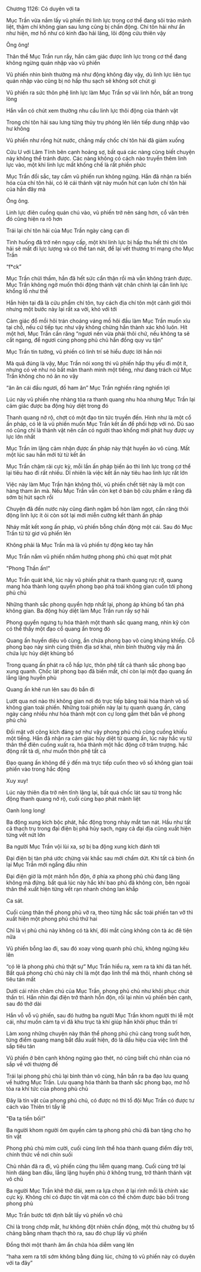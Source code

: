 




Chương 1126: Có duyên với ta


Mục Trần vừa nắm lấy vũ phiến thì linh lực trong cơ thể đang sôi trào mãnh liệt, thậm chí không gian sau lưng cũng bị chấn động. Chí tôn hải như ẩn như hiện, mơ hồ như có kinh đào hải lãng, lôi động cửu thiên vậy

Ông ông!

Thân thể Mục Trần run rẩy, hắn cảm giác được linh lực trong cơ thể đang không ngừng quán nhập vào vũ phiến

Vũ phiến nhìn bình thường mà như động không đáy vậy, dù linh lực liên tục quán nhập vào cũng bị nó hấp thu sạch sẽ không sót chút gì

Vũ phiến ra sức thôn phệ linh lực làm Mục Trần sợ vãi linh hồn, bất an trong lòng

Hắn vẫn có chút xem thường nhu cầu linh lực thôi động của thánh vật

Trong chí tôn hải sau lưng từng thủy trụ phóng lên liên tiếp dung nhập vào hư không

Vũ phiến như rồng hút nước, chẳng mấy chốc chí tôn hải đã giảm xuống

Cửu U với Lâm Tĩnh bên cạnh hoảng sợ, bất quá các nàng cũng biết chuyện này không thể tránh được. Các nàng không có cách nào truyền thêm linh lực vào, một khi linh lực mất khống chế là rất phiền phức

Mục Trần đổi sắc, tay cầm vũ phiến run không ngừng. Hắn đã nhận ra biến hóa của chí tôn hải, có lẽ cái thánh vật này muốn hút cạn luôn chí tôn hải của hắn đây mà

Ông ông.

Linh lực điên cuồng quán chú vào, vũ phiến trở nên sáng hơn, cổ văn trên đó cũng hiện ra rõ hơn

Trái lại chí tôn hải của Mục Trần ngày càng cạn đi

Tình huống đã trở nên nguy cấp, một khi linh lực bị hấp thu hết thì chí tôn hải sẽ mất đi lực lượng và có thể tan nát, để lại vết thương trí mạng cho Mục Trần

“f*ck”

Mục Trần chửi thầm, hắn đã hết sức cẩn thận rồi mà vẫn không tránh được. Mục Trần không ngờ muốn thôi động thánh vật chân chính lại cần linh lực khổng lồ như thế

Hắn hiện tại đã là cửu phẩm chí tôn, tuy cách địa chí tôn một cảnh giới thôi nhưng một bước này lại rất xa vời, khó với tới

Cảm giác đổ mồi hôi trán choáng váng mồ hôi đầu làm Mục Trần muốn xỉu tại chỗ, nếu cứ tiếp tục như vậy không chừng hắn thành xác khô luôn. Hít một hơi, Mục Trần cắn răng “ngươi nên vừa phải thôi chứ, nếu không ta sẽ cắt ngang, để ngươi cùng phong phủ chủ hắn đồng quy vu tận”

Mục Trần tin tưởng, vũ phiến có linh trí sẽ hiểu được lời hắn nói

Mà quả đúng là vậy, Mục Trần nói xong thì vũ phiến hấp thụ yếu đi một ít, nhưng có vẻ như nó bất mãn thanh minh một tiếng, như đang trách cứ Mục Trần không cho nó ăn no vậy

“ăn ăn cái đầu ngươi, đồ ham ăn” Mục Trần nghiến răng nghiến lợi

Lúc này vũ phiến nhẹ nhàng tỏa ra thanh quang nhu hòa nhưng Mục Trần lại cảm giác được ba động hủy diệt trong đó

Thanh quang nở rộ, chợt có một đạo tin tức truyền đến. Hình như là một cổ ấn pháp, có lẽ là vũ phiến muốn Mục Trần kết ấn để phối hợp với nó. Dù sao nó cũng chỉ là thánh vật nên cần có người thao khống mới phát huy được uy lực lớn nhất

Mục Trần im lặng cảm nhận được ấn pháp này thật huyền ảo vô cùng. Mất một lúc sau hắn mới từ từ kết ấn

Mục Trần chậm rãi cực kỳ, mỗi lần ấn pháp biến ảo thì linh lực trong cơ thể lại tiêu hao đi rất nhiều. Dĩ nhiên là việc kết ấn này tiêu hao linh lực rất lớn

Việc này làm Mục Trần hận không thôi, vũ phiến chết tiệt này là một con hàng tham ăn mà. Nếu Mục Trần vẫn còn kẹt ở bán bộ cửu phẩm e rằng đã sớm bị hút sạch rồi

Chuyện đã đến nước này cũng đành ngậm bồ hòn làm ngọt, cắn răng thôi động linh lực ít ỏi còn sót lại mới miễn cưỡng kết thành ấn pháp

Nháy mắt kết xong ấn pháp, vũ phiến bỗng chấn động một cái. Sau đó Mục Trần từ từ giơ vũ phiến lên

Không phải là Mục Trần mà là vũ phiến tự động kéo tay hắn

Mục Trần nắm vũ phiến nhắm hướng phong phủ chủ quạt một phát

"Phong Thần ấn!"

Mục Trần quát khẽ, lúc này vũ phiến phát ra thanh quang rực rỡ, quang mang hóa thành long quyển phong bạo phá toái không gian cuốn tới phong phủ chủ

Những thanh sắc phong quyển hợp nhất lại, phong áp khủng bố tàn phá không gian. Ba động hủy diệt làm Mục Trần run rẩy sợ hãi

Phong quyển ngưng tụ hóa thành một thanh sắc quang mang, nhìn kỹ còn có thể thấy một đạo cổ quang ấn trong đó

Quang ấn huyền diệu vô cùng, ẩn chứa phong bạo vô cùng khủng khiếp. Cỗ phong bạo này sinh cùng thiên địa sơ khai, nhìn bình thường vậy mà ẩn chứa lực hủy diệt khủng bố

Trong quang ấn phát ra cỗ hấp lực, thôn phệ tất cả thanh sắc phong bạo xung quanh. Chốc lát phong bạo đã biến mất, chỉ còn lại một đạo quang ấn lẳng lặng huyền phù

Quang ấn khẽ run lên sau đó bắn đi

Lướt qua nơi nào thì không gian nơi đó trực tiếp băng toái hóa thành vô số không gian toái phiến. Những toái phiến này lại tụ quanh quang ấn, càng ngày càng nhiều như hóa thành một con cự long gầm thét bắn về phong phủ chủ

Đối mặt với công kích đáng sợ như vậy phong phủ chủ cũng cuồng khiếu một tiếng. Hắn đã nhận ra cảm giác hủy diệt từ quang ấn, lúc này hắc vụ từ thân thể điên cuồng xuất ra, hóa thành một hắc động cỡ trăm trượng. hắc động rất tà dị, như muốn thôn phệ tất cả

Đạo quang ấn không để ý đến mà trực tiếp cuốn theo vô số không gian toái phiến vào trong hắc động

Xuy xuy!

Lúc này thiên địa trở nên tĩnh lặng lại, bất quá chốc lát sau từ trong hắc động thanh quang nở rộ, cuối cùng bạo phát mãnh liệt

Oanh long long!

Ba động xung kích bộc phát, hắc động trong nháy mắt tan nát. Hầu như tất cả thạch trụ trong đại điện bị phá hủy sạch, ngay cả đại địa cũng xuất hiện từng vết nứt lớn

Ba người Mục Trần vội lùi xa, sợ bị ba động xung kích đánh tới

Đại điện bị tàn phá ước chừng vài khắc sau mới chấm dứt. Khi tất cả bình ổn lại Mục Trần mới ngẩng đầu nhìn

Đại điện giờ là một mảnh hỗn độn, ở phía xa phong phủ chủ đang lăng không mà đứng. bất quá lúc này hắc khí bao phủ đã không còn, bên ngoài thân thể xuất hiện từng vết rạn nhanh chóng lan khắp

Ca sát.

Cuối cùng thân thể phong phủ vỡ ra, theo từng hắc sắc toái phiến tan vỡ thì xuất hiện một phong phủ chủ thứ hai

Chỉ là vị phủ chủ này không có tà khí, đôi mắt cũng không còn tà ác đê tiện nữa

Vũ phiến bỗng lao đi, sau đó xoay vòng quanh phủ chủ, không ngừng kêu lên

“có lẽ là phong phủ chủ thật sự” Mục Trần hiểu ra, xem ra tà khí đã tan hết. Bất quá phong chủ chủ này chỉ là một đạo linh thể mà thôi, nhanh chóng sẽ tiêu tán mất

Dưới cái nhìn chăm chú của Mục Trần, phong phủ chủ như khôi phục chút thần trí. Hắn nhìn đại điện trở thành hỗn độn, rồi lại nhìn vũ phiến bên cạnh, sau đó thở dài

Hắn vỗ vỗ vũ phiến, sau đó hướng ba người Mục Trần khom người thi lễ một cái, như muốn cảm tạ vì đã khu trục tà khí giúp hắn khôi phục thần trí

Làm xong những chuyện này thân thể phong phủ chủ càng trong suốt hơn, từng điểm quang mang bắt đầu xuất hiện, đó là dấu hiệu của việc linh thể sắp tiêu tán

Vũ phiến ở bên cạnh không ngừng gào thét, nó cũng biết chủ nhân của nó sắp về với thượng đế

Trái lại phong phủ chủ lại bình thản vô cùng, hắn bắn ra ba đạo lưu quang về hướng Mục Trần. Lưu quang hóa thành ba thanh sắc phong bạo, mơ hồ tỏa ra khí tức của phong phủ chủ

Đây là tín vật của phong phủ chủ, có được nó thì tổ đội Mục Trần có được tư cách vào Thiên trì tẩy lễ

"Đa tạ tiền bối!"

Ba người khom người ôm quyền cảm tạ phong phủ chủ đã ban tặng cho họ tín vật

Phong phủ chủ mỉm cười, cuối cùng linh thể hóa thành quang điểm đầy trời, chính thức về nơi chín suối

Chủ nhân đã ra đi, vũ phiến cũng thu liễm quang mang. Cuối cùng trở lại hình dáng ban đầu, lẳng lặng huyền phù ở không trung, trở thành thánh vật vô chủ

Ba người Mục Trần khẽ thở dài, xem ra lựa chọn ở lại rình mồi là chính xác cực kỳ. Không chỉ có được tín vật mà còn có thể chôm được bảo bối trong phong phủ

Mục Trần bước tới định bắt lấy vũ phiến vô chủ

Chỉ là trong chớp mắt, hư không đột nhiên chấn động, một thủ chưởng bự tổ chảng bằng nham thạch thò ra, sau đó chụp lấy vũ phiến

Đồng thời một thanh âm ẩn chứa hỏa diễm vang lên

“haha xem ra tới sớm không bằng đúng lúc, chứng tỏ vũ phiến này có duyên với ta đây”




